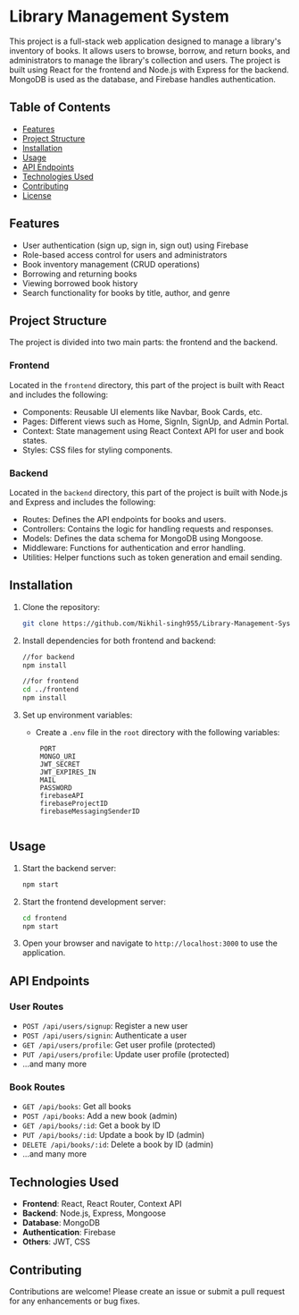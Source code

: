 # Library Management System

This project is a full-stack web application designed to manage a library's inventory of books. It allows users to browse, borrow, and return books, and administrators to manage the library's collection and users. The project is built using React for the frontend and Node.js with Express for the backend. MongoDB is used as the database, and Firebase handles authentication.

## Table of Contents
- [Features](#features)
- [Project Structure](#project-structure)
- [Installation](#installation)
- [Usage](#usage)
- [API Endpoints](#api-endpoints)
- [Technologies Used](#technologies-used)
- [Contributing](#contributing)
- [License](#license)

## Features
- User authentication (sign up, sign in, sign out) using Firebase
- Role-based access control for users and administrators
- Book inventory management (CRUD operations)
- Borrowing and returning books
- Viewing borrowed book history
- Search functionality for books by title, author, and genre

## Project Structure
The project is divided into two main parts: the frontend and the backend.

### Frontend
Located in the `frontend` directory, this part of the project is built with React and includes the following:
- Components: Reusable UI elements like Navbar, Book Cards, etc.
- Pages: Different views such as Home, SignIn, SignUp, and Admin Portal.
- Context: State management using React Context API for user and book states.
- Styles: CSS files for styling components.

### Backend
Located in the `backend` directory, this part of the project is built with Node.js and Express and includes the following:
- Routes: Defines the API endpoints for books and users.
- Controllers: Contains the logic for handling requests and responses.
- Models: Defines the data schema for MongoDB using Mongoose.
- Middleware: Functions for authentication and error handling.
- Utilities: Helper functions such as token generation and email sending.

## Installation
1. Clone the repository:
    ```bash
    git clone https://github.com/Nikhil-singh955/Library-Management-System.git
    ```

2. Install dependencies for both frontend and backend:
    ```bash
    //for backend
    npm install
    ```
    ```bash
    //for frontend
    cd ../frontend
    npm install
    ```

3. Set up environment variables:
   - Create a `.env` file in the `root` directory with the following variables:
     ```
      PORT 
      MONGO_URI
      JWT_SECRET
      JWT_EXPIRES_IN 
      MAIL
      PASSWORD
      firebaseAPI
      firebaseProjectID
      firebaseMessagingSenderID
    ```
## Usage
1. Start the backend server:
    ```bash
    npm start
    ```

2. Start the frontend development server:
    ```bash
    cd frontend
    npm start
    ```

3. Open your browser and navigate to `http://localhost:3000` to use the application.

## API Endpoints
### User Routes
- `POST /api/users/signup`: Register a new user
- `POST /api/users/signin`: Authenticate a user
- `GET /api/users/profile`: Get user profile (protected)
- `PUT /api/users/profile`: Update user profile (protected)
- ...and many more

### Book Routes
- `GET /api/books`: Get all books
- `POST /api/books`: Add a new book (admin)
- `GET /api/books/:id`: Get a book by ID
- `PUT /api/books/:id`: Update a book by ID (admin)
- `DELETE /api/books/:id`: Delete a book by ID (admin)
- ...and many more

## Technologies Used
- **Frontend**: React, React Router, Context API
- **Backend**: Node.js, Express, Mongoose
- **Database**: MongoDB
- **Authentication**: Firebase
- **Others**: JWT, CSS

## Contributing
Contributions are welcome! Please create an issue or submit a pull request for any enhancements or bug fixes.

